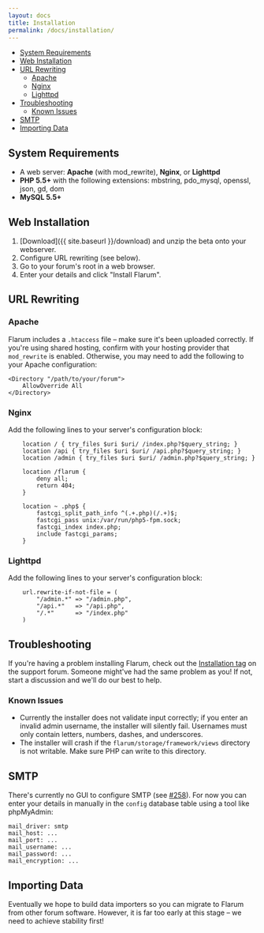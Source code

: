 ```yaml
---
layout: docs
title: Installation
permalink: /docs/installation/
---
```

- [System Requirements](#system-requirements)
- [Web Installation](#web-installation)
- [URL Rewriting](#url-rewriting)
    - [Apache](#apache)
    - [Nginx](#nginx)
    - [Lighttpd](#lighttpd)
- [Troubleshooting](#troubleshooting)
    - [Known Issues](#known-issues)
- [SMTP](#smtp)
- [Importing Data](#importing-data)

<a name="system-requirements"></a>

## System Requirements

* A web server: **Apache** (with mod_rewrite), **Nginx**, or **Lighttpd**
* **PHP 5.5+** with the following extensions: mbstring, pdo_mysql, openssl, json, gd, dom
* **MySQL 5.5+**

<a name="web-installation"></a>

## Web Installation

1. [Download]({{ site.baseurl }}/download) and unzip the beta onto your webserver.
2. Configure URL rewriting (see below).
3. Go to your forum's root in a web browser.
4. Enter your details and click "Install Flarum".

<a name="url-rewriting"></a>

## URL Rewriting

<a name="apache"></a>

### Apache

Flarum includes a `.htaccess` file – make sure it's been uploaded correctly. If you're using shared hosting, confirm with your hosting provider that `mod_rewrite` is enabled. Otherwise, you may need to add the following to your Apache configuration:

    <Directory "/path/to/your/forum">
        AllowOverride All
    </Directory>

<a name="nginx"></a>

### Nginx

Add the following lines to your server's configuration block:

```
    location / { try_files $uri $uri/ /index.php?$query_string; }
    location /api { try_files $uri $uri/ /api.php?$query_string; }
    location /admin { try_files $uri $uri/ /admin.php?$query_string; }

    location /flarum {
        deny all;
        return 404;
    }

    location ~ .php$ {
        fastcgi_split_path_info ^(.+.php)(/.+)$;
        fastcgi_pass unix:/var/run/php5-fpm.sock;
        fastcgi_index index.php;
        include fastcgi_params;
    }
```

<a name="lighttpd"></a>

### Lighttpd

Add the following lines to your server's configuration block:

```
    url.rewrite-if-not-file = (
        "/admin.*" => "/admin.php",
        "/api.*"   => "/api.php",
        "/.*"      => "/index.php"
    )
```

<a name="troubleshooting"></a>

## Troubleshooting

If you're having a problem installing Flarum, check out the [Installation tag](http://discuss.flarum.org/t/installation) on the support forum. Someone might've had the same problem as you! If not, start a discussion and we'll do our best to help.

<a name="known-issues"></a>

### Known Issues

* Currently the installer does not validate input correctly; if you enter an invalid admin username, the installer will silently fail. Usernames must only contain letters, numbers, dashes, and underscores.
* The installer will crash if the `flarum/storage/framework/views` directory is not writable. Make sure PHP can write to this directory.

<a name="smtp"></a>

## SMTP

There's currently no GUI to configure SMTP (see [#258](https://github.com/flarum/core/issues/258)). For now you can enter your details in manually in the `config` database table using a tool like phpMyAdmin:

```
mail_driver: smtp
mail_host: ...
mail_port: ...
mail_username: ...
mail_password: ...
mail_encryption: ...
```

<a name="importing-data"></a>

## Importing Data

Eventually we hope to build data importers so you can migrate to Flarum from other forum software. However, it is far too early at this stage – we need to achieve stability first!

